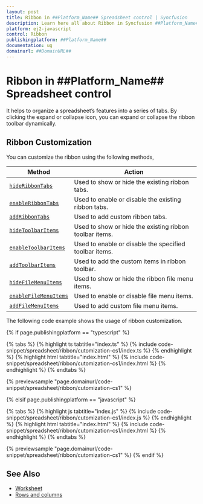 ```yaml
---
layout: post
title: Ribbon in ##Platform_Name## Spreadsheet control | Syncfusion
description: Learn here all about Ribbon in Syncfusion ##Platform_Name## Spreadsheet control of Syncfusion Essential JS 2 and more.
platform: ej2-javascript
control: Ribbon 
publishingplatform: ##Platform_Name##
documentation: ug
domainurl: ##DomainURL##
---
```


# Ribbon in ##Platform_Name## Spreadsheet control

It helps to organize a spreadsheet’s features into a series of tabs. By clicking the expand or collapse icon, you can expand or collapse the ribbon toolbar dynamically.

## Ribbon Customization

You can customize the ribbon using the following methods,

| Method | Action |
|-------|---------|
| [`hideRibbonTabs`](../api/spreadsheet/#hideribbontabs) | Used to show or hide the existing ribbon tabs. |
| [`enableRibbonTabs`](../api/spreadsheet/#enableribbontabs) | Used to enable or disable the existing ribbon tabs. |
| [`addRibbonTabs`](../api/spreadsheet/#addribbontabs) | Used to add custom ribbon tabs. |
| [`hideToolbarItems`](../api/spreadsheet/#hidetoolbaritems) | Used to show or hide the existing ribbon toolbar items. |
| [`enableToolbarItems`](../api/spreadsheet/#enabletoolbaritems) | Used to enable or disable the specified toolbar items. |
| [`addToolbarItems`](../api/spreadsheet/#addtoolbaritems) | Used to add the custom items in ribbon toolbar. |
| [`hideFileMenuItems`](../api/spreadsheet/#hidefilemenuitems) | Used to show or hide the ribbon file menu items. |
| [`enableFileMenuItems`](../api/spreadsheet/#enablefilemenuitems) | Used to enable or disable file menu items. |
| [`addFileMenuItems`](../api/spreadsheet/#addfilemenuitems) | Used to add custom file menu items. |

The following code example shows the usage of ribbon customization.

{% if page.publishingplatform == "typescript" %}

 {% tabs %}
{% highlight ts tabtitle="index.ts" %}
{% include code-snippet/spreadsheet/ribbon/cutomization-cs1/index.ts %}
{% endhighlight %}
{% highlight html tabtitle="index.html" %}
{% include code-snippet/spreadsheet/ribbon/cutomization-cs1/index.html %}
{% endhighlight %}
{% endtabs %}
        
{% previewsample "page.domainurl/code-snippet/spreadsheet/ribbon/cutomization-cs1" %}

{% elsif page.publishingplatform == "javascript" %}

{% tabs %}
{% highlight js tabtitle="index.js" %}
{% include code-snippet/spreadsheet/ribbon/cutomization-cs1/index.js %}
{% endhighlight %}
{% highlight html tabtitle="index.html" %}
{% include code-snippet/spreadsheet/ribbon/cutomization-cs1/index.html %}
{% endhighlight %}
{% endtabs %}

{% previewsample "page.domainurl/code-snippet/spreadsheet/ribbon/cutomization-cs1" %}
{% endif %}

## See Also

* [Worksheet](./worksheet)
* [Rows and columns](./rows-and-columns)
